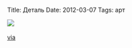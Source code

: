 Title: Деталь
Date: 2012-03-07
Tags: арт

<div class="text"><img src="http://dl.dropbox.com/u/140528/site/pluto-and-percephone.jpg" /><br /><br />
<a href="http://dropanchors.tumblr.com/post/18794373107">via</a></div>